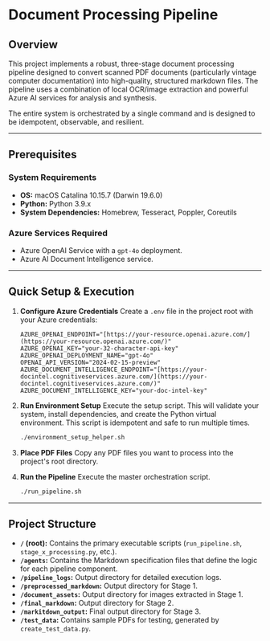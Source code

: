 # Document Processing Pipeline

## Overview

This project implements a robust, three-stage document processing pipeline designed to convert scanned PDF documents (particularly vintage computer documentation) into high-quality, structured markdown files. The pipeline uses a combination of local OCR/image extraction and powerful Azure AI services for analysis and synthesis.

The entire system is orchestrated by a single command and is designed to be idempotent, observable, and resilient.

---

## Prerequisites

### System Requirements
- **OS:** macOS Catalina 10.15.7 (Darwin 19.6.0)
- **Python:** Python 3.9.x
- **System Dependencies:** Homebrew, Tesseract, Poppler, Coreutils

### Azure Services Required
- Azure OpenAI Service with a `gpt-4o` deployment.
- Azure AI Document Intelligence service.

---

## Quick Setup & Execution

1.  **Configure Azure Credentials**
    Create a `.env` file in the project root with your Azure credentials:
    ```
    AZURE_OPENAI_ENDPOINT="[https://your-resource.openai.azure.com/](https://your-resource.openai.azure.com/)"
    AZURE_OPENAI_KEY="your-32-character-api-key"
    AZURE_OPENAI_DEPLOYMENT_NAME="gpt-4o"
    OPENAI_API_VERSION="2024-02-15-preview"
    AZURE_DOCUMENT_INTELLIGENCE_ENDPOINT="[https://your-docintel.cognitiveservices.azure.com/](https://your-docintel.cognitiveservices.azure.com/)"
    AZURE_DOCUMENT_INTELLIGENCE_KEY="your-doc-intel-key"
    ```

2.  **Run Environment Setup**
    Execute the setup script. This will validate your system, install dependencies, and create the Python virtual environment. This script is idempotent and safe to run multiple times.
    ```bash
    ./environment_setup_helper.sh
    ```

3.  **Place PDF Files**
    Copy any PDF files you want to process into the project's root directory.

4.  **Run the Pipeline**
    Execute the master orchestration script.
    ```bash
    ./run_pipeline.sh
    ```

---

## Project Structure

-   **`/` (root):** Contains the primary executable scripts (`run_pipeline.sh`, `stage_x_processing.py`, etc.).
-   **`/agents`:** Contains the Markdown specification files that define the logic for each pipeline component.
-   **`/pipeline_logs`:** Output directory for detailed execution logs.
-   **`/preprocessed_markdown`:** Output directory for Stage 1.
-   **`/document_assets`:** Output directory for images extracted in Stage 1.
-   **`/final_markdown`:** Output directory for Stage 2.
-   **`/markitdown_output`:** Final output directory for Stage 3.
-   **`/test_data`:** Contains sample PDFs for testing, generated by `create_test_data.py`.
